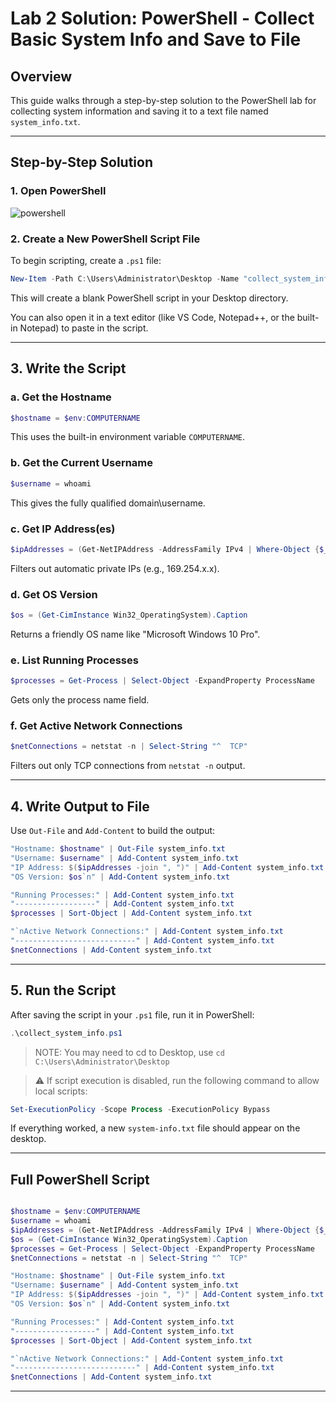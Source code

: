 # Lab 2 Solution: PowerShell - Collect Basic System Info and Save to File

## Overview

This guide walks through a step-by-step solution to the PowerShell lab for collecting system information and saving it to a text file named `system_info.txt`.

---

## Step-by-Step Solution

### 1. Open PowerShell

![powershell](https://i.ibb.co/Lzw3mXmj/image.png)

### 2. Create a New PowerShell Script File

To begin scripting, create a `.ps1` file:

```powershell
New-Item -Path C:\Users\Administrator\Desktop -Name "collect_system_info.ps1" -ItemType "File"
```

This will create a blank PowerShell script in your Desktop directory.

You can also open it in a text editor (like VS Code, Notepad++, or the built-in Notepad) to paste in the script.

---

## 3. Write the Script

### a. Get the Hostname

```powershell
$hostname = $env:COMPUTERNAME
```

This uses the built-in environment variable `COMPUTERNAME`.

### b. Get the Current Username

```powershell
$username = whoami
```

This gives the fully qualified domain\username.

### c. Get IP Address(es)

```powershell
$ipAddresses = (Get-NetIPAddress -AddressFamily IPv4 | Where-Object {$_.IPAddress -notlike '169.*'}).IPAddress
```

Filters out automatic private IPs (e.g., 169.254.x.x).

### d. Get OS Version

```powershell
$os = (Get-CimInstance Win32_OperatingSystem).Caption
```

Returns a friendly OS name like "Microsoft Windows 10 Pro".

### e. List Running Processes

```powershell
$processes = Get-Process | Select-Object -ExpandProperty ProcessName
```

Gets only the process name field.

### f. Get Active Network Connections

```powershell
$netConnections = netstat -n | Select-String "^  TCP"
```

Filters out only TCP connections from `netstat -n` output.

---

## 4. Write Output to File

Use `Out-File` and `Add-Content` to build the output:

```powershell
"Hostname: $hostname" | Out-File system_info.txt
"Username: $username" | Add-Content system_info.txt
"IP Address: $($ipAddresses -join ", ")" | Add-Content system_info.txt
"OS Version: $os`n" | Add-Content system_info.txt

"Running Processes:" | Add-Content system_info.txt
"------------------" | Add-Content system_info.txt
$processes | Sort-Object | Add-Content system_info.txt

"`nActive Network Connections:" | Add-Content system_info.txt
"---------------------------" | Add-Content system_info.txt
$netConnections | Add-Content system_info.txt
```

---

## 5. Run the Script

After saving the script in your `.ps1` file, run it in PowerShell:

```powershell
.\collect_system_info.ps1
```
>NOTE: You may need to cd to Desktop, use `cd C:\Users\Administrator\Desktop`

> ⚠️ If script execution is disabled, run the following command to allow local scripts:

```powershell
Set-ExecutionPolicy -Scope Process -ExecutionPolicy Bypass
```
If everything worked, a new `system-info.txt` file should appear on the desktop.

---

## Full PowerShell Script

```powershell

$hostname = $env:COMPUTERNAME
$username = whoami
$ipAddresses = (Get-NetIPAddress -AddressFamily IPv4 | Where-Object {$_.IPAddress -notlike '169.*'}).IPAddress
$os = (Get-CimInstance Win32_OperatingSystem).Caption
$processes = Get-Process | Select-Object -ExpandProperty ProcessName
$netConnections = netstat -n | Select-String "^  TCP"

"Hostname: $hostname" | Out-File system_info.txt
"Username: $username" | Add-Content system_info.txt
"IP Address: $($ipAddresses -join ", ")" | Add-Content system_info.txt
"OS Version: $os`n" | Add-Content system_info.txt

"Running Processes:" | Add-Content system_info.txt
"------------------" | Add-Content system_info.txt
$processes | Sort-Object | Add-Content system_info.txt

"`nActive Network Connections:" | Add-Content system_info.txt
"---------------------------" | Add-Content system_info.txt
$netConnections | Add-Content system_info.txt
```

---

